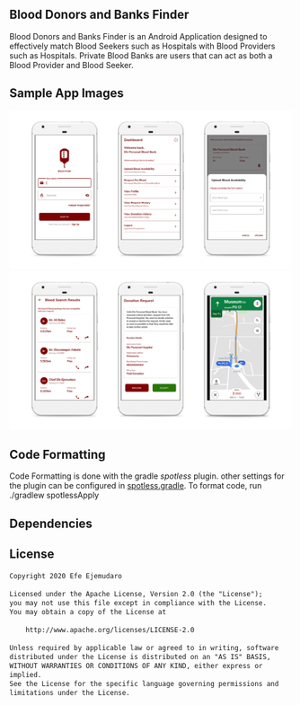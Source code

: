 ## Blood Donors and Banks Finder
Blood Donors and Banks Finder is an Android Application designed to effectively match Blood Seekers such as Hospitals with Blood Providers such as Hospitals.
Private Blood Banks are users that can act as both a Blood Provider and Blood Seeker.


## Sample App Images
![Showcase 1](https://raw.githubusercontent.com/efguydan/Blood-Donor-Blood-Bank-Finder/master/showcase/showcase_1.png)
![Showcase 2](https://raw.githubusercontent.com/efguydan/Blood-Donor-Blood-Bank-Finder/master/showcase/showcase_2.png)


## Code Formatting
Code Formatting is done with the gradle *spotless* plugin. other settings for the plugin can be configured in [spotless.gradle](spotless.gradle). To format code, run ./gradlew spotlessApply

## Dependencies

## License
```
Copyright 2020 Efe Ejemudaro

Licensed under the Apache License, Version 2.0 (the "License");
you may not use this file except in compliance with the License.
You may obtain a copy of the License at

    http://www.apache.org/licenses/LICENSE-2.0

Unless required by applicable law or agreed to in writing, software
distributed under the License is distributed on an "AS IS" BASIS,
WITHOUT WARRANTIES OR CONDITIONS OF ANY KIND, either express or implied.
See the License for the specific language governing permissions and
limitations under the License.
```


